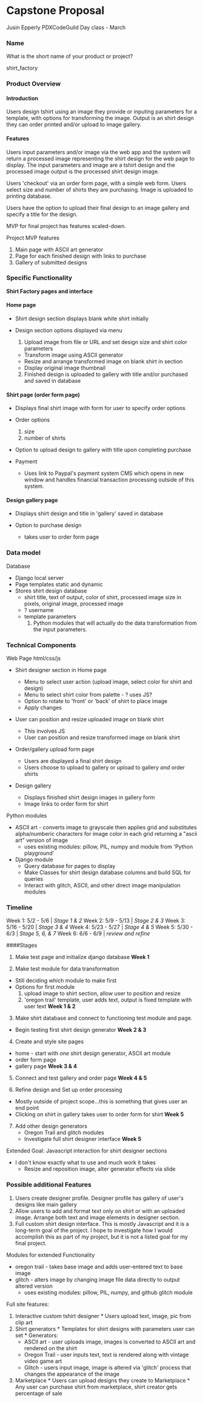 
# Capstone Proposal

Jusin Epperly
PDXCodeGuild Day class - March

### Name
What is the short name of your product or project?

shirt_factory

### Product Overview

#### Introduction

Users design tshirt using an image they provide or inputing parameters for a template, with options for transforming the image. Output is an shirt design they can order printed and/or upload to image gallery.



#### Features

Users input parameters and/or image via the web app and the system will return a processed image representing the shirt design for the web page to display. The input parameters and image are a tshirt design and the processed image output is the processed shirt design image.

Users 'checkout' via an order form page, with a simple web form. Users select size and number of shirts they are purchasing. Image is uploaded to printing database.

Users have the option to upload their final design to an image gallery and specify a title for the design.

MVP for final project has features scaled-down.

Project MVP features

1. Main page with ASCII art generator
2. Page for each finished design with links to purchase
3. Gallery of submitted designs

### Specific Functionality

**Shirt Factory pages and interface**

#### Home page
  * Shirt design section displays blank white shirt initially

  * Design section options displayed via menu
    1. Upload image from file or URL and set design size and shirt color parameters
      * Transform image using ASCII generator
      * Resize and arrange transformed image on blank shirt in section  
      * Display original image thumbnail

    2. Finished design is uploaded to gallery with title and/or purchased and saved in database

#### Shirt page (order form page)
  * Displays final shirt image with form for user to specify order options

  * Order options
    1. size
    2. number of shirts

  * Option to upload design to gallery with title upon completing purchase

  * Payment
    * Uses link to Paypal's payment system CMS which opens in new window and handles financial transaction processing outside of this system.

#### Design gallery page
  * Displays shirt design and title in 'gallery' saved in database

  * Option to purchase design
    - takes user to order form page

### Data model

Database
  - Django local server
  - Page templates static and dynamic
  - Stores shirt design database
    * shirt title, text of output, color of shirt, processed image size in pixels, original image, processed image
    * ? username
    * template parameters
      1. Python modules that will actually do the data transformation from the input parameters.

### Technical Components

Web Page html/css/js
  - Shirt designer section in Home page
    * Menu to select user action (upload image, select color for shirt and design)
    * Menu to select shirt color from palette - ? uses JS?
    * Option to rotate to 'front' or 'back' of shirt to place image
    * Apply changes

  - User can position and resize uploaded image on blank shirt
    * This involves JS
    * User can position and resize transformed image on blank shirt

  - Order/gallery upload form page
    * Users are displayed a final shirt design
    * Users choose to upload to gallery or upload to gallery *and* order shirts

  - Design gallery
    * Displays finished shirt design images in gallery form
    * Image links to order form for shirt

Python modules
  - ASCII art - converts image to grayscale then applies grid and substitutes alpha/numberic characters for image color in each grid returning a "ascii art" version of image
    * uses existing modules: pillow, PIL, numpy and module from 'Python playground'
  - Django module
    * Query database for pages to display
    * Make Classes for shirt design database columns and build SQL for queries
    * Interact with glitch, ASCII, and other direct image manipulation modules

### Timeline

Week 1: 5/2  - 5/6   | *Stage 1 & 2*
Week 2: 5/9  - 5/13  | *Stage 2 & 3*
Week 3: 5/16 - 5/20  | *Stage 3 & 4*
Week 4: 5/23 - 5/27  | *Stage 4 & 5*
Week 5: 5/30 - 6/3   | *Stage 5, 6, & 7*
Week 6: 6/6  - 6/9   | *review and refine*

####Stages

1. Make test page and initialize django database
  **Week 1**

2. Make test module for data transformation
  * Still deciding which module to make first
  * Options for first module
    1. upload image to shirt section, allow user to position and resize
    2. 'oregon trail' template, user adds text, output is fixed template with user text
  **Week 1 & 2**

3. Make shirt database and connect to functioning test module and page.
  * Begin testing first shirt design generator
  **Week 2 & 3**

4. Create and style site pages
  * home - start with *one* shirt design generator, ASCII art module
  * order form page
  * gallery page
  **Week 3 & 4**

5. Connect and test gallery and order page
  **Week 4 & 5**

6. Refine design and Set up order processing
  - Mostly outside of project scope...this is something that gives user an end point
  - Clicking on shirt in gallery takes user to order form for shirt
  **Week 5**

7. Add other design generators
    * Oregon Trail and glitch modules
    * Investigate full shirt designer interface
  **Week 5**

Extended Goal: Javascript interaction for shirt designer sections
  - I don't know exactly what to use and much work it takes
    * Resize and reposition image, alter generator effects via slide

### Possible additional Features
  1. Users create designer profile. Designer profile has gallery of user's designs like main gallery
  2. Allow users to add and format text only on shirt or with an uploaded image. Arrange both text and image elements in designer section.
  3. Full custom shirt design interface. This is mostly Javascript and it is a long-term goal of the project. I hope to investigate how I would accomplish this as part of my project, but it is not a listed goal for my final project.


  Modules for extended Functionality
  - oregon trail - takes base image and adds user-entered text to base image
  - glitch - alters image by changing image file data directly to output altered version
    * uses existing modules: pillow, PIL, numpy, and github glitch module

  Full site features:

  1. Interactive custom tshirt designer
    * Users upload text, image, pic from clip art
  2. Shirt generators
    * Templates for shirt designs with parameters user can set
    * Generators:
      * ASCII art - user uploads image, images is converted to ASCII art and rendered on the shirt
      * Oregon Trail - user inputs text, text is rendered along with vintage video game art
      * Glitch - users input image, image is altered via 'glitch' process that changes the appearance of the image
  3. Marketplace
    * Users can upload designs they create to Marketplace
    * Any user can purchase shirt from marketplace, shirt creator gets percentage of sale
